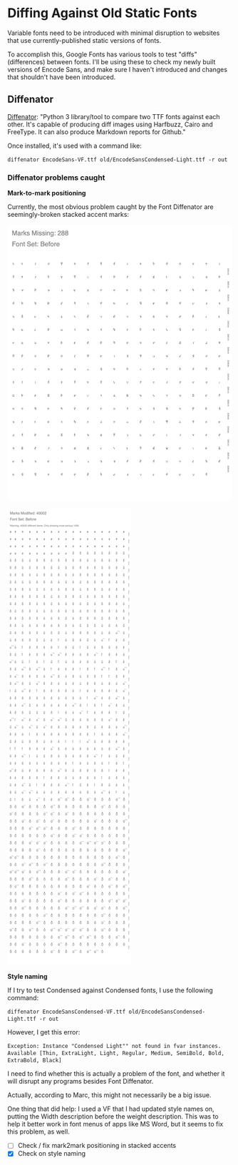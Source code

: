 # Diffing Against Old Static Fonts

Variable fonts need to be introduced with minimal disruption to websites that use currently-published static versions of fonts.

To accomplish this, Google Fonts has various tools to test "diffs" (differences) between fonts. I'll be using these to check my newly built versions of Encode Sans, and make sure I haven't introduced and changes that shouldn't have been introduced.

## Diffenator

[Diffenator](https://github.com/googlefonts/fontdiffenator): "Python 3 library/tool to compare two TTF fonts against each other. It's capable of producing diff images using Harfbuzz, Cairo and FreeType. It can also produce Markdown reports for Github."

Once installed, it's used with a command like:

```
diffenator EncodeSans-VF.ttf old/EncodeSansCondensed-Light.ttf -r out
```

### Diffenator problems caught

**Mark-to-mark positioning**

Currently, the most obvious problem caught by the Font Diffenator are seemingly-broken stacked accent marks:

![](assets/marks_missing.gif)

![](assets/marks_modified.gif)

**Style naming**

If I try to test Condensed against Condensed fonts, I use the following command:

```
diffenator EncodeSansCondensed-VF.ttf old/EncodeSansCondensed-Light.ttf -r out
```

However, I get this error:

```
Exception: Instance "Condensed Light"" not found in fvar instances. Available [Thin, ExtraLight, Light, Regular, Medium, SemiBold, Bold, ExtraBold, Black]
```

I need to find whether this is actually a problem of the font, and whether it will disrupt any programs besides Font Diffenator.

Actually, according to Marc, this might not necessarily be a big issue.

One thing that did help: I used a VF that I had updated style names on, putting the Width description before the weight description. This was to help it better work in font menus of apps like MS Word, but it seems to fix this problem, as well. 


- [ ] Check / fix mark2mark positioning in stacked accents
- [x] Check on style naming